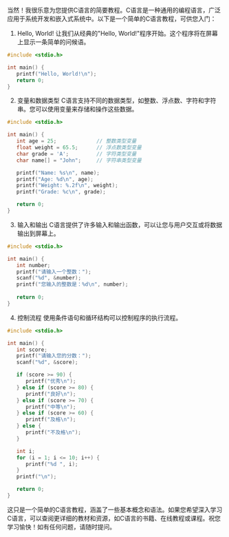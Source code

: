 当然！我很乐意为您提供C语言的简要教程。C语言是一种通用的编程语言，广泛应用于系统开发和嵌入式系统中。以下是一个简单的C语言教程，可供您入门：

1. Hello, World!
   让我们从经典的"Hello, World!"程序开始。这个程序将在屏幕上显示一条简单的问候语。

```c
#include <stdio.h>

int main() {
   printf("Hello, World!\n");
   return 0;
}
```

2. 变量和数据类型
   C语言支持不同的数据类型，如整数、浮点数、字符和字符串。您可以使用变量来存储和操作这些数据。

```c
#include <stdio.h>

int main() {
   int age = 25;             // 整数类型变量
   float weight = 65.5;      // 浮点数类型变量
   char grade = 'A';         // 字符类型变量
   char name[] = "John";     // 字符串类型变量

   printf("Name: %s\n", name);
   printf("Age: %d\n", age);
   printf("Weight: %.2f\n", weight);
   printf("Grade: %c\n", grade);

   return 0;
}
```

3. 输入和输出
   C语言提供了许多输入和输出函数，可以让您与用户交互或将数据输出到屏幕上。

```c
#include <stdio.h>

int main() {
   int number;
   printf("请输入一个整数：");
   scanf("%d", &number);
   printf("您输入的整数是：%d\n", number);
   
   return 0;
}
```

4. 控制流程
   使用条件语句和循环结构可以控制程序的执行流程。

```c
#include <stdio.h>

int main() {
   int score;
   printf("请输入您的分数：");
   scanf("%d", &score);

   if (score >= 90) {
      printf("优秀\n");
   } else if (score >= 80) {
      printf("良好\n");
   } else if (score >= 70) {
      printf("中等\n");
   } else if (score >= 60) {
      printf("及格\n");
   } else {
      printf("不及格\n");
   }

   int i;
   for (i = 1; i <= 10; i++) {
      printf("%d ", i);
   }
   printf("\n");

   return 0;
}
```

这只是一个简单的C语言教程，涵盖了一些基本概念和语法。如果您希望深入学习C语言，可以查阅更详细的教材和资源，如C语言的书籍、在线教程或课程。祝您学习愉快！如有任何问题，请随时提问。
